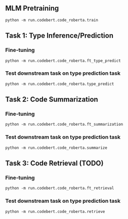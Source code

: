 ## MLM Pretraining

```
python -m run.codebert.code_roberta.train
```

## Task 1: Type Inference/Prediction
### Fine-tuning
```
python -m run.codebert.code_roberta.ft_type_predict
```

### Test downstream task on type prediction task
```
python -m run.codebert.code_roberta.type_predict
```


## Task 2: Code Summarization
### Fine-tuning
```
python -m run.codebert.code_roberta.ft_summarization
```

### Test downstream task on type prediction task
```
python -m run.codebert.code_roberta.summarize
```


## Task 3: Code Retrieval (TODO)
### Fine-tuning
```
python -m run.codebert.code_roberta.ft_retrieval
```

### Test downstream task on type prediction task
```
python -m run.codebert.code_roberta.retrieve
```